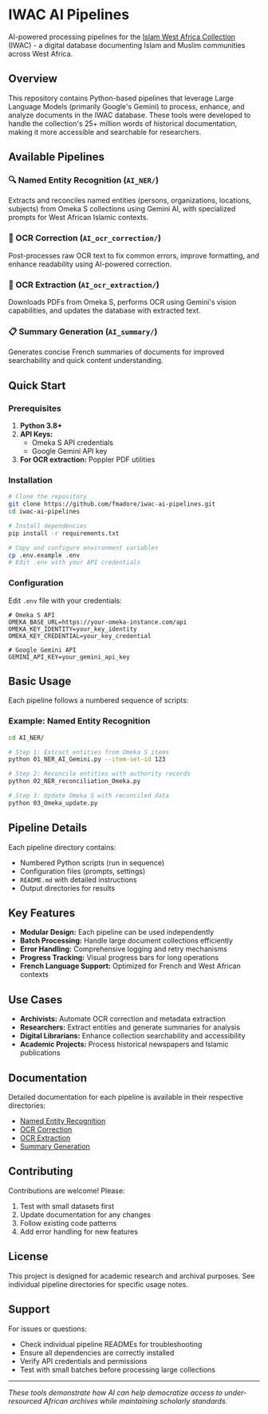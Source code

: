 # IWAC AI Pipelines

AI-powered processing pipelines for the [Islam West Africa Collection](https://islam.zmo.de/s/westafrica/) (IWAC) - a digital database documenting Islam and Muslim communities across West Africa.

## Overview

This repository contains Python-based pipelines that leverage Large Language Models (primarily Google's Gemini) to process, enhance, and analyze documents in the IWAC database. These tools were developed to handle the collection's 25+ million words of historical documentation, making it more accessible and searchable for researchers.

## Available Pipelines

### 🔍 Named Entity Recognition (`AI_NER/`)
Extracts and reconciles named entities (persons, organizations, locations, subjects) from Omeka S collections using Gemini AI, with specialized prompts for West African Islamic contexts.

### 📝 OCR Correction (`AI_ocr_correction/`)
Post-processes raw OCR text to fix common errors, improve formatting, and enhance readability using AI-powered correction.

### 📄 OCR Extraction (`AI_ocr_extraction/`)
Downloads PDFs from Omeka S, performs OCR using Gemini's vision capabilities, and updates the database with extracted text.

### 📋 Summary Generation (`AI_summary/`)
Generates concise French summaries of documents for improved searchability and quick content understanding.

## Quick Start

### Prerequisites

1. **Python 3.8+**
2. **API Keys:**
   - Omeka S API credentials
   - Google Gemini API key
3. **For OCR extraction:** Poppler PDF utilities

### Installation

```bash
# Clone the repository
git clone https://github.com/fmadore/iwac-ai-pipelines.git
cd iwac-ai-pipelines

# Install dependencies
pip install -r requirements.txt

# Copy and configure environment variables
cp .env.example .env
# Edit .env with your API credentials
```

### Configuration

Edit `.env` file with your credentials:

```env
# Omeka S API
OMEKA_BASE_URL=https://your-omeka-instance.com/api
OMEKA_KEY_IDENTITY=your_key_identity
OMEKA_KEY_CREDENTIAL=your_key_credential

# Google Gemini API
GEMINI_API_KEY=your_gemini_api_key
```

## Basic Usage

Each pipeline follows a numbered sequence of scripts:

### Example: Named Entity Recognition

```bash
cd AI_NER/

# Step 1: Extract entities from Omeka S items
python 01_NER_AI_Gemini.py --item-set-id 123

# Step 2: Reconcile entities with authority records
python 02_NER_reconciliation_Omeka.py

# Step 3: Update Omeka S with reconciled data
python 03_Omeka_update.py
```

## Pipeline Details

Each pipeline directory contains:
- Numbered Python scripts (run in sequence)
- Configuration files (prompts, settings)
- `README.md` with detailed instructions
- Output directories for results

## Key Features

- **Modular Design:** Each pipeline can be used independently
- **Batch Processing:** Handle large document collections efficiently
- **Error Handling:** Comprehensive logging and retry mechanisms
- **Progress Tracking:** Visual progress bars for long operations
- **French Language Support:** Optimized for French and West African contexts

## Use Cases

- **Archivists:** Automate OCR correction and metadata extraction
- **Researchers:** Extract entities and generate summaries for analysis
- **Digital Librarians:** Enhance collection searchability and accessibility
- **Academic Projects:** Process historical newspapers and Islamic publications

## Documentation

Detailed documentation for each pipeline is available in their respective directories:
- [Named Entity Recognition](AI_NER/README.md)
- [OCR Correction](AI_ocr_correction/README.md)
- [OCR Extraction](AI_ocr_extraction/README.md)
- [Summary Generation](AI_summary/README.md)

## Contributing

Contributions are welcome! Please:
1. Test with small datasets first
2. Update documentation for any changes
3. Follow existing code patterns
4. Add error handling for new features

## License

This project is designed for academic research and archival purposes. See individual pipeline directories for specific usage notes.

## Support

For issues or questions:
- Check individual pipeline READMEs for troubleshooting
- Ensure all dependencies are correctly installed
- Verify API credentials and permissions
- Test with small batches before processing large collections

---

*These tools demonstrate how AI can help democratize access to under-resourced African archives while maintaining scholarly standards.*